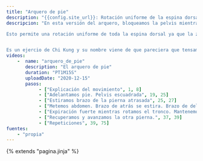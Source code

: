 ```yaml
---
title: "Arquero de pie"
description: "{{config.site_url}}: Rotación uniforme de la espina dorsal, bloqueando la pelvis y rotando los hombros."
descripcion: "En esta versión del arquero, bloqueamos la pelvis mientras hacemos una suave rotación de hombros. 

Esto permite una rotación uniforme de toda la espina dorsal ya que la zona lumbar es hipermóvil y por ello la dejamos fija.


Es un ejercio de Chi Kung y su nombre viene de que pareciera que tensamos un arco."
videos: 
    -  name: "arquero_de_pie"
       description: "El arquero de pie"
       duration: "PT1M15S"
       uploadDate: "2020-12-15"
       pasos:
            - ["Explicación del movimiento", 1, 8]       
            - ["Adelantamos pie. Pelvis escuadrada", 19, 25]
            - ["Estiramos brazo de la pierna atrasada", 25, 27]      
            - ["Metemos abdomen. Brazo de atrás se estira. Brazo de delante se pliega.", 27, 35]
            - ["Expiración fuerte mientras rotamos el tronco. Mantenemos apnea dos segundos.", 35, 37]
            - ["Recuperamos y avanzamos la otra pierna.", 37, 39]
            - ["Repeticiones", 39, 75]
fuentes:
    - "propia"
---
```

{% extends "pagina.jinja" %}